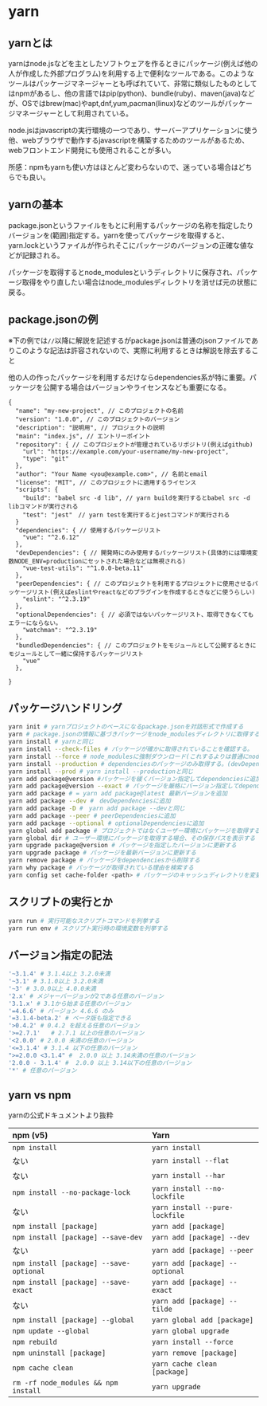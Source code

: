 # yarn 

## yarnとは

yarnはnode.jsなどを主としたソフトウェアを作るときにパッケージ(例えば他の人が作成した外部プログラム)を利用する上で便利なツールである。このようなツールはパッケージマネージャーとも呼ばれていて、非常に類似したものとしてはnpmがあるし、他の言語ではpip(python)、bundle(ruby)、maven(java)などが、OSではbrew(mac)やapt,dnf,yum,pacman(linux)などのツールがパッケージマネージャーとして利用されている。

node.jsはjavascriptの実行環境の一つであり、サーバーアプリケーションに使う他、webブラウザで動作するjavascriptを構築するためのツールがあるため、webフロントエンド開発にも使用されることが多い。

所感：npmもyarnも使い方はほとんど変わらないので、迷っている場合はどちらでも良い。

## yarnの基本

package.jsonというファイルをもとに利用するパッケージの名称を指定したりバージョンを(範囲)指定する。yarnを使ってパッケージを取得すると、yarn.lockというファイルが作られそこにパッケージのバージョンの正確な値などが記録される。

パッケージを取得するとnode_modulesというディレクトリに保存され、パッケージ取得をやり直したい場合はnode_modulesディレクトリを消せば元の状態に戻る。

## package.jsonの例

※下の例では<code>//</code>以降に解説を記述するがpackage.jsonは普通のjsonファイルでありこのような記法は許容されないので、実際に利用するときは解説を除去すること

他の人の作ったパッケージを利用するだけならdependencies系が特に重要。パッケージを公開する場合はバージョンやライセンスなども重要になる。

```jsonc
{
  "name": "my-new-project", // このプロジェクトの名前
  "version": "1.0.0", // このプロジェクトのバージョン
  "description": "説明用", // プロジェクトの説明
  "main": "index.js", // エントリーポイント
  "repository": { // このプロジェクトが管理されているリポジトリ(例えばgithub)
    "url": "https://example.com/your-username/my-new-project",
    "type": "git"
  },
  "author": "Your Name <you@example.com>", // 名前とemail
  "license": "MIT", // このプロジェクトに適用するライセンス
  "scripts": {
    "build": "babel src -d lib", // yarn buildを実行するとbabel src -d libコマンドが実行される
    "test": "jest"　// yarn testを実行するとjestコマンドが実行される
  }
  "dependencies": { // 使用するパッケージリスト
    "vue": "^2.6.12"
  },
  "devDependencies": { // 開発時にのみ使用するパッケージリスト(具体的には環境変数NODE_ENV=productionにセットされた場合などは無視される)
    "vue-test-utils": "^1.0.0-beta.11"
  },
  "peerDependencies": { // このプロジェクトを利用するプロジェクトに使用させるパッケージリスト(例えばeslintやreactなどのプラグインを作成するときなどに使うらしい)
    "eslint": "^2.3.19"
  },
  "optionalDependencies": { // 必須ではないパッケージリスト、取得できなくてもエラーにならない。
    "watchman": "^2.3.19"
  },
  "bundledDependencies": { // このプロジェクトをモジュールとして公開するときにモジュールとして一緒に保持するパッケージリスト
    "vue"
  },
  
}

```

## パッケージハンドリング

```sh
yarn init # yarnプロジェクトのベースになるpackage.jsonを対話形式で作成する
yarn # package.jsonの情報に基づきパッケージをnode_modulesディレクトリに取得する。
yarn install # yarnと同じ
yarn install --check-files # パッケージが確かに取得されていることを確認する。
yarn install --force # node_modulesに強制ダウンロード(これするよりは普通にnode_module消してyarnした方が簡単かも)
yarn install --production # dependenciesのパッケージのみ取得する。(devDependenciesのとかは取得しない。)
yarn install --prod # yarn install --productionと同じ
yarn add package@version #パッケージを緩くバージョン指定してdependenciesに追加(1.2.4なら1.2.4以上2.0.0未満の最新バージョン)
yarn add package@version --exact # パッケージを厳格にバージョン指定してdependenciesに追加
yarn add package # = yarn add package@latest 最新バージョンを追加
yarn add package --dev #　devDependenciesに追加
yarn add package -D #　yarn add package --devと同じ
yarn add package --peer # peerDependenciesに追加
yarn add package --optional # optionalDependenciesに追加
yarn global add package # プロジェクトではなくユーザー環境にパッケージを取得する
yarn global dir # ユーザー環境にパッケージを取得する場合、その保存パスを表示する
yarn upgrade package@version # パッケージを指定したバージョンに更新する
yarn upgrade package # パッケージを最新バージョンに更新する
yarn remove package # パッケージをdependenciesから削除する
yarn why package # パッケージが取得されている理由を検索する
yarn config set cache-folder <path> # パッケージのキャッシュディレクトリを変更する、ebsとかを登録すると捗る？
```

## スクリプトの実行とか

```sh
yarn run # 実行可能なスクリプトコマンドを列挙する
yarn run env # スクリプト実行時の環境変数を列挙する
```

## バージョン指定の記法

```sh
'~3.1.4' # 3.1.4以上 3.2.0未満
'~3.1' # 3.1.0以上 3.2.0未満
'~3' # 3.0.0以上 4.0.0未満
'2.x' # メジャーバージョンが2である任意のバージョン
'3.1.x' # 3.1から始まる任意のバージョン
'=4.6.6' # バージョン 4.6.6 のみ
'=3.1.4-beta.2' # ベータ版も指定できる
'>0.4.2' # 0.4.2 を超える任意のバージョン
'>=2.7.1'	# 2.7.1 以上の任意のバージョン
'<2.0.0' # 2.0.0 未満の任意のバージョン
'<=3.1.4' #	3.1.4 以下の任意のバージョン
">=2.0.0 <3.1.4" #  2.0.0 以上 3.14未満の任意のバージョン
'2.0.0 - 3.1.4' #  2.0.0 以上 3.14以下の任意のバージョン
'*' # 任意のバージョン
```

## yarn vs npm

yarnの公式ドキュメントより抜粋

| npm (v5)                                | Yarn                            |
| :-------------------------------------- | :------------------------------ |
| `npm install`                           | `yarn install`                  |
| ない                                    | `yarn install --flat`           |
| ない                                    | `yarn install --har`            |
| `npm install --no-package-lock`         | `yarn install --no-lockfile`    |
| ない                                    | `yarn install --pure-lockfile`  |
| `npm install [package]`                 | `yarn add [package]`            |
| `npm install [package] --save-dev`      | `yarn add [package] --dev`      |
| ない                                    | `yarn add [package] --peer`     |
| `npm install [package] --save-optional` | `yarn add [package] --optional` |
| `npm install [package] --save-exact`    | `yarn add [package] --exact`    |
| ない                                    | `yarn add [package] --tilde`    |
| `npm install [package] --global`        | `yarn global add [package]`     |
| `npm update --global`                   | `yarn global upgrade`           |
| `npm rebuild`                           | `yarn install --force`          |
| `npm uninstall [package]`               | `yarn remove [package]`         |
| `npm cache clean`                       | `yarn cache clean [package]`    |
| `rm -rf node_modules && npm install`    | `yarn upgrade`                  |
